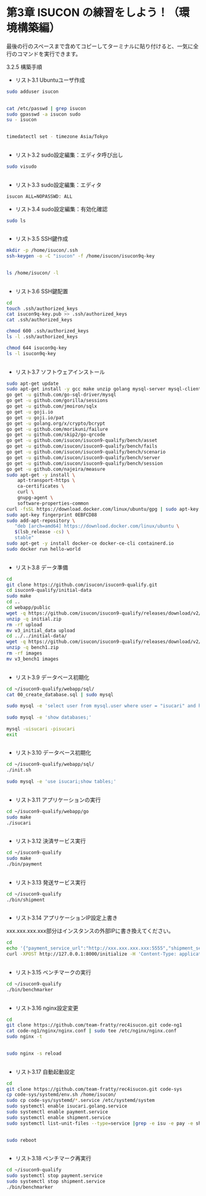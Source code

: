 # 第3章 ISUCON の練習をしよう！（環境構築編）

最後の行のスペースまで含めてコピーしてターミナルに貼り付けると、一気に全行のコマンドを実行できます。

3.2.5 構築手順

* リスト3.1 Ubuntuユーザ作成
```sh
sudo adduser isucon
 
```

```sh
cat /etc/passwd | grep isucon
sudo gpasswd -a isucon sudo
su - isucon
 
```

```sh
timedatectl set - timezone Asia/Tokyo
 
```

* リスト3.2 sudo設定編集：エディタ呼び出し
```sh
sudo visudo
 
```

* リスト3.3 sudo設定編集：エディタ
```sh
isucon ALL=NOPASSWD: ALL
```

* リスト3.4 sudo設定編集：有効化確認
```sh
sudo ls
 
```

* リスト3.5 SSH鍵作成
```sh
mkdir -p /home/isucon/.ssh
ssh-keygen -o -C "isucon" -f /home/isucon/isucon9q-key
 
```

```sh
ls /home/isucon/ -l
 
```

* リスト3.6 SSH鍵配置
```sh
cd
touch .ssh/authorized_keys
cat isucon9q-key.pub >> .ssh/authorized_keys
cat .ssh/authorized_keys

chmod 600 .ssh/authorized_keys
ls -l .ssh/authorized_keys

chmod 644 isucon9q-key
ls -l isucon9q-key
 
```

* リスト3.7 ソフトウェアインストール
```sh
sudo apt-get update
sudo apt-get install -y gcc make unzip golang mysql-server mysql-client nginx
go get -u github.com/go-sql-driver/mysql
go get -u github.com/gorilla/sessions
go get -u github.com/jmoiron/sqlx
go get -u goji.io
go get -u goji.io/pat
go get -u golang.org/x/crypto/bcrypt
go get -u github.com/morikuni/failure
go get -u github.com/skip2/go-qrcode
go get -u github.com/isucon/isucon9-qualify/bench/asset
go get -u github.com/isucon/isucon9-qualify/bench/fails
go get -u github.com/isucon/isucon9-qualify/bench/scenario
go get -u github.com/isucon/isucon9-qualify/bench/server
go get -u github.com/isucon/isucon9-qualify/bench/session
go get -u github.com/najeira/measure
sudo apt-get -y install \
    apt-transport-https \
    ca-certificates \
    curl \
    gnupg-agent \
    software-properties-common
curl -fsSL https://download.docker.com/linux/ubuntu/gpg | sudo apt-key add -
sudo apt-key fingerprint 0EBFCD88
sudo add-apt-repository \
   "deb [arch=amd64] https://download.docker.com/linux/ubuntu \
   $(lsb_release -cs) \
   stable"
sudo apt-get -y install docker-ce docker-ce-cli containerd.io
sudo docker run hello-world
 
```

* リスト3.8 データ準備
```sh
cd
git clone https://github.com/isucon/isucon9-qualify.git
cd isucon9-qualify/initial-data
sudo make
cd ..
cd webapp/public
wget -q https://github.com/isucon/isucon9-qualify/releases/download/v2/initial.zip
unzip -q initial.zip
rm -rf upload
mv v3_initial_data upload
cd ../../initial-data/
wget -q https://github.com/isucon/isucon9-qualify/releases/download/v2/bench1.zip
unzip -q bench1.zip
rm -rf images
mv v3_bench1 images
 
```

* リスト3.9 データベース初期化
```sh
cd ~/isucon9-qualify/webapp/sql/
cat 00_create_database.sql | sudo mysql
 
sudo mysql -e 'select user from mysql.user where user = "isucari" and host = "localhost"'
 
sudo mysql -e 'show databases;'
 
mysql -uisucari -pisucari
exit
 
```

* リスト3.10 データベース初期化
```sh
cd ~/isucon9-qualify/webapp/sql/
./init.sh
 
sudo mysql -e 'use isucari;show tables;'
 
```

* リスト3.11 アプリケーションの実行
```sh
cd ~/isucon9-qualify/webapp/go
sudo make
./isucari
 
```

* リスト3.12 決済サービス実行
```sh
cd ~/isucon9-qualify
sudo make
./bin/payment
 
```

* リスト3.13 発送サービス実行
```sh
cd ~/isucon9-qualify
./bin/shipment
 
```

* リスト3.14 アプリケーションIP設定上書き

xxx.xxx.xxx.xxx部分はインスタンスの外部IPに書き換えてください。
```sh
cd
echo '{"payment_service_url":"http://xxx.xxx.xxx.xxx:5555","shipment_service_url":"http://xxx.xxx.xxx.xxx:7000"}' > overwriteip.json
curl -XPOST http://127.0.0.1:8000/initialize -H 'Content-Type: application/json' -d @overwriteip.json
 
```

* リスト3.15 ベンチマークの実行
```sh
cd ~/isucon9-qualify
./bin/benchmarker
 
```

* リスト3.16 nginx設定変更
```sh
cd
git clone https://github.com/team-fratty/rec4isucon.git code-ng1
cat code-ng1/nginx/nginx.conf | sudo tee /etc/nginx/nginx.conf
sudo nginx -t
 
```

```sh
sudo nginx -s reload
 
```

* リスト3.17 自動起動設定
```sh
cd
git clone https://github.com/team-fratty/rec4isucon.git code-sys
cp code-sys/systemd/env.sh /home/isucon/
sudo cp code-sys/systemd/*.service /etc/systemd/system
sudo systemctl enable isucari.golang.service
sudo systemctl enable payment.service
sudo systemctl enable shipment.service
sudo systemctl list-unit-files --type=service |grep -e isu -e pay -e ship
 
```

```sh
sudo reboot
 
```

* リスト3.18 ベンチマーク再実行
```sh
cd ~/isucon9-qualify
sudo systemctl stop payment.service
sudo systemctl stop shipment.service
./bin/benchmarker
 
```
